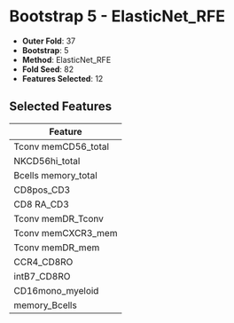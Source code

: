 # Bootstrap 5 - ElasticNet_RFE

- **Outer Fold**: 37
- **Bootstrap**: 5
- **Method**: ElasticNet_RFE
- **Fold Seed**: 82
- **Features Selected**: 12

## Selected Features

| Feature |
|---------|
| Tconv memCD56_total |
| NKCD56hi_total |
| Bcells memory_total |
| CD8pos_CD3 |
| CD8 RA_CD3 |
| Tconv memDR_Tconv |
| Tconv memCXCR3_mem |
| Tconv memDR_mem |
| CCR4_CD8RO |
| intB7_CD8RO |
| CD16mono_myeloid |
| memory_Bcells |
